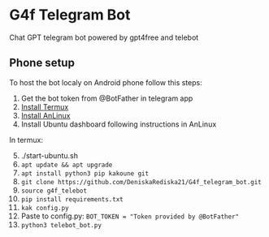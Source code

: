 # G4f Telegram Bot

Chat GPT telegram bot powered by gpt4free and telebot

## Phone setup

To host the bot localy on Android phone follow this steps:

 1) Get the bot token from @BotFather in telegram app
 2) [Install Termux](https://f-droid.org/packages/com.termux/)
 3) [Install AnLinux](https://f-droid.org/packages/exa.lnx.a/)
 4) Install Ubuntu dashboard following instructions in AnLinux

 In termux:

 5) ./start-ubuntu.sh
 6) ```apt update && apt upgrade```
 7) ```apt install python3 pip kakoune git```
 8) ```git clone https://github.com/DeniskaRediska21/G4f_telegram_bot.git```
 9) ```source g4f_telebot```
 10) ```pip install requirements.txt```
 11) ```kak config.py```
 12) Paste to config.py:  ```BOT_TOKEN = "Token provided by @BotFather"```
 13) ```python3 telebot_bot.py```
